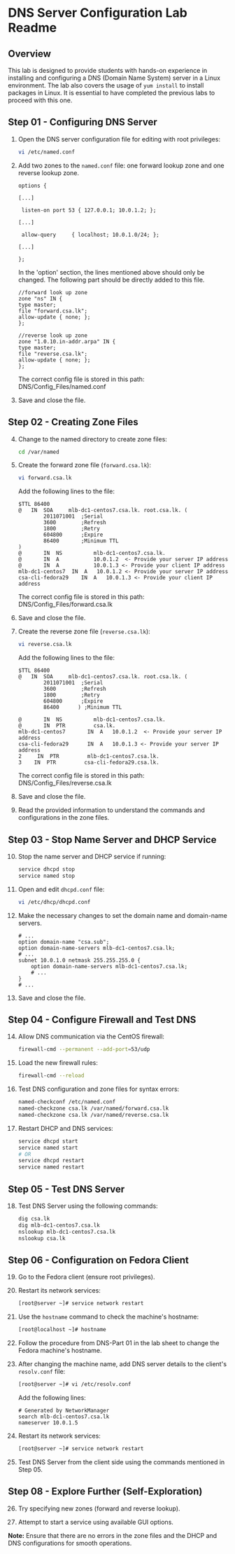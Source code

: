 # DNS Server Configuration Lab Readme

## Overview

This lab is designed to provide students with hands-on experience in installing and configuring a DNS (Domain Name System) server in a Linux environment. The lab also covers the usage of `yum install` to install packages in Linux. It is essential to have completed the previous labs to proceed with this one.

## Step 01 - Configuring DNS Server

1. Open the DNS server configuration file for editing with root privileges:
   ```bash
   vi /etc/named.conf
   ```
2. Add two zones to the `named.conf` file: one forward lookup zone and one reverse lookup zone.

   ```bind
   options {

   [...]
   
	listen-on port 53 { 127.0.0.1; 10.0.1.2; };

   [...]
   
	allow-query     { localhost; 10.0.1.0/24; };

   [...]
   
   };
   ```

   In the 'option' section, the lines mentioned above should only be changed. The following part should be directly added to this file.  

   ```bind
   //forward look up zone
   zone "ns" IN {
   type master;
   file "forward.csa.lk";
   allow-update { none; };
   };

   //reverse look up zone
   zone "1.0.10.in-addr.arpa" IN { 
   type master;
   file "reverse.csa.lk";
   allow-update { none; };
   };
   ```
   The correct config file is stored in this path: DNS/Config_Files/named.conf

3. Save and close the file.

## Step 02 - Creating Zone Files

4. Change to the named directory to create zone files:
   ```bash
   cd /var/named
   ```

5. Create the forward zone file (`forward.csa.lk`):
   ```bash
   vi forward.csa.lk
   ```
   Add the following lines to the file:

   ```bind
   $TTL 86400
   @   IN  SOA     mlb-dc1-centos7.csa.lk. root.csa.lk. (
           2011071001  ;Serial
           3600        ;Refresh
           1800        ;Retry
           604800      ;Expire
           86400       ;Minimum TTL
   )
   @       IN  NS          mlb-dc1-centos7.csa.lk.
   @       IN  A           10.0.1.2  <- Provide your server IP address
   @       IN  A           10.0.1.3 <- Provide your client IP address
   mlb-dc1-centos7  IN  A   10.0.1.2 <- Provide your server IP address
   csa-cli-fedora29    IN  A   10.0.1.3 <- Provide your client IP address
   ```
   
   The correct config file is stored in this path: DNS/Config_Files/forward.csa.lk

6. Save and close the file.

7. Create the reverse zone file (`reverse.csa.lk`):
   ```bash
   vi reverse.csa.lk
   ```
   Add the following lines to the file:

   ```bind
   $TTL 86400
   @   IN  SOA     mlb-dc1-centos7.csa.lk. root.csa.lk. (
           2011071001  ;Serial
           3600        ;Refresh
           1800        ;Retry
           604800      ;Expire
           86400      ) ;Minimum TTL

   @       IN  NS          mlb-dc1-centos7.csa.lk.
   @       IN  PTR         csa.lk.
   mlb-dc1-centos7       IN  A   10.0.1.2  <- Provide your server IP address
   csa-cli-fedora29      IN  A   10.0.1.3 <- Provide your server IP address
   2     IN  PTR         mlb-dc1-centos7.csa.lk.
   3    IN  PTR         csa-cli-fedora29.csa.lk.
   ```

   The correct config file is stored in this path: DNS/Config_Files/reverse.csa.lk

8. Save and close the file.

9. Read the provided information to understand the commands and configurations in the zone files.

## Step 03 - Stop Name Server and DHCP Service

10. Stop the name server and DHCP service if running:
    ```bash
    service dhcpd stop
    service named stop
    ```

11. Open and edit `dhcpd.conf` file:
    ```bash
    vi /etc/dhcp/dhcpd.conf
    ```

12. Make the necessary changes to set the domain name and domain-name servers.

    ```dhcp
    # ...
    option domain-name "csa.sub";
    option domain-name-servers mlb-dc1-centos7.csa.lk;
    # ...
    subnet 10.0.1.0 netmask 255.255.255.0 {
        option domain-name-servers mlb-dc1-centos7.csa.lk;
        # ...
    }
    # ...
    ```

13. Save and close the file.

## Step 04 - Configure Firewall and Test DNS

14. Allow DNS communication via the CentOS firewall:
    ```bash
    firewall-cmd --permanent --add-port=53/udp
    ```

15. Load the new firewall rules:
    ```bash
    firewall-cmd --reload
    ```

16. Test DNS configuration and zone files for syntax errors:
    ```bash
    named-checkconf /etc/named.conf
    named-checkzone csa.lk /var/named/forward.csa.lk
    named-checkzone csa.lk /var/named/reverse.csa.lk
    ```

17. Restart DHCP and DNS services:
    ```bash
    service dhcpd start
    service named start
    # OR
    service dhcpd restart
    service named restart
    ```

## Step 05 - Test DNS Server

18. Test DNS Server using the following commands:
    ```bash
    dig csa.lk
    dig mlb-dc1-centos7.csa.lk
    nslookup mlb-dc1-centos7.csa.lk
    nslookup csa.lk
    ```

## Step 06 - Configuration on Fedora Client

19. Go to the Fedora client (ensure root privileges).

20. Restart its network services:
    ```bash
    [root@server ~]# service network restart
    ```

21. Use the `hostname` command to check the machine's hostname:
    ```bash
    [root@localhost ~]# hostname
    ```

22. Follow the procedure from DNS-Part 01 in the lab sheet to change the Fedora machine's hostname.

23. After changing the machine name, add DNS server details to the client's `resolv.conf` file:
    ```bash
    [root@server ~]# vi /etc/resolv.conf
    ```
    Add the following lines:
    ```bind
    # Generated by NetworkManager
    search mlb-dc1-centos7.csa.lk
    nameserver 10.0.1.5
    ```

24. Restart its network services:
    ```bash
    [root@server ~]# service network restart
    ```

25. Test DNS Server from the client side using the commands mentioned in Step 05.

## Step 08 - Explore Further (Self-Exploration)

26. Try specifying new zones (forward and reverse lookup).

27. Attempt to start a service using available GUI options.

**Note:** Ensure that there are no errors in the zone files and the DHCP and DNS configurations for smooth operations.
